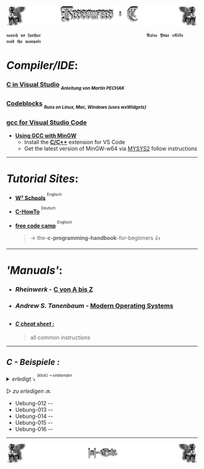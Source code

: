 <!--  library to learn C   📓📚  -->
![Lamassu_c](https://github.com/IxI-Enki/IxI-Enki/blob/main/.dev/visual/Lamassu_Ressources_C%20%5B(Kopfzeile)(tiny)%5D.png?raw=true)  

    𝖘𝖊𝖆𝖗𝖈𝖍 𝖓𝖔 𝖋𝖚𝖗𝖙𝖍𝖊𝖗                                       𝕽𝖆𝖎𝖘𝖊 𝖄𝖔𝖚𝖗 𝖘𝕶𝖎𝖑𝖑𝖘                                       𝖗𝖊𝖆𝖉 𝖙𝖍𝖊 𝖒𝖆𝖓𝖚𝖆𝖑𝖘

<!------------------------------------------------------- getting started ------------------------------------------------------->
# ***Compiler/IDE***:  

### [**C in Visual Studio**](https://github.com/IxI-Enki/IxI-Enki/blob/main/.dev/documents/cMitVisualStudio.pdf)  <sub><sub>*Anleitung von Martin PECHAK*</sub></sub> 

### [**Codeblocks**](https://www.codeblocks.org/) <sub><sub>*Runs on Linux, Mac, Windows (uses wxWidgets)*</sub></sub>

### [**gcc for Visual Studio Code**](https://code.visualstudio.com/docs/languages/cpp) 
   - [**Using GCC with MinGW**](https://code.visualstudio.com/docs/cpp/config-mingw)  
     - Install the [**C/C++**](https://marketplace.visualstudio.com/items?itemName=ms-vscode.cpptools) extension for VS Code  
     - Get the latest version of MinGW-w64 via [MYSYS2](https://www.msys2.org/) follow instructions  

---

<!-------------------------------------------------------- getting help -------------------------------------------------------->
# ***Tutorial Sites***:

- [**W³ Schools**](https://www.w3schools.com/c/c_syntax.php) <sup><sup>Englisch</sup></sup>  

- [**C-HowTo**](https://www.c-howto.de/tutorial/) <sup><sup>Deutsch</sup></sup>  

- [**free code camp**](https://www.freecodecamp.org/news/the-c-programming-handbook-for-beginners/) <sup><sup>Englisch</sup></sup>  
   > → the-**c-programming-handbook**-for-beginners 👍
     
     
---

<!-------------------------------------------------------- cheat sheets --------------------------------------------------------->
# ***'Manuals'***:  

- ### ***Rheinwerk*** - [C von A bis Z](https://openbook.rheinwerk-verlag.de/c_von_a_bis_z/)

- ### ***Andrew S. Tanenbaum*** - [Modern Operating Systems](https://github.com/IxI-Enki/IxI-Enki/blob/main/.dev/documents/Andrew%20S.%20Tanenbaum%20-%20Modern%20Operating%20Systems.pdf)

<sub><sup>
---
</sup></sub>
- #### [***C cheat sheet*** :](https://github.com/IxI-Enki/IxI-Enki/blob/main/.dev/documents/%5BC%5D%20Cheat%20Sheet.md)
     > all common instructions 



---

<!-- Übungen -->
## ***C - Beispiele :***
*<details><summary> erledigt*   ⤵  <sup><sup>[klick] ⇢ *einblenden*</sub></sup>    </summary>
<!-- FERTIGE Übungen: -->
- Uebung-001 -- [QuaderBerechner](https://github.com/IxI-Enki/Uebung-cabspr-00) 
- Uebung-002 -- ```übersprungen```
- Uebung-003 -- [Taschenrechner](https://github.com/IxI-Enki/Uebung-cabspr-003) 
- Uebung-004 -- [TaschenrechnerPlus](https://github.com/IxI-Enki/Uebung-cabspr-004) 
- Uebung-005 -- [Temperaturtabelle](https://github.com/IxI-Enki/Uebung-cabspr-005)
- Uebung-006 -- [BruttoNettoRechner](https://github.com/IxI-Enki/Uebung-cabspr-006)
- Uebung-007 -- [BMIRechner](https://github.com/IxI-Enki/Uebung-cabspr-007)
- Uebung-008 -- [Mittelwert](https://github.com/IxI-Enki/Uebung-cabspr-008)
- Uebung-009 -- [Balkendiagramm](https://github.com/IxI-Enki/Uebung-cabspr-009)
- Uebung-010 -- [Ziffernsumme](https://github.com/IxI-Enki/Uebung-cabspr-010)
- Uebung-011 -- [Kaffeemachine](https://github.com/IxI-Enki/Uebung-cabspr-011)

---
</details>

<!-- NÄCHSTE Übungen -->
▷   *zu erledigen*   🔜
- Uebung-012 -- 
- Uebung-013 --
- Uebung-014 --
- Uebung-015 --
- Uebung-016 --

---  
<!--  🧠by: github.com/IxI-Enki💭  -->
![Lamassu_(x2)](https://github.com/IxI-Enki/IxI-Enki/blob/main/.dev/visual/Lamassu_IxI-Enki%20%5B(Fusszeile)(tiny)%5D.png?raw=true)

<!-- tiny line: 

<sub><sup>
---
</sup></sub>




-->

